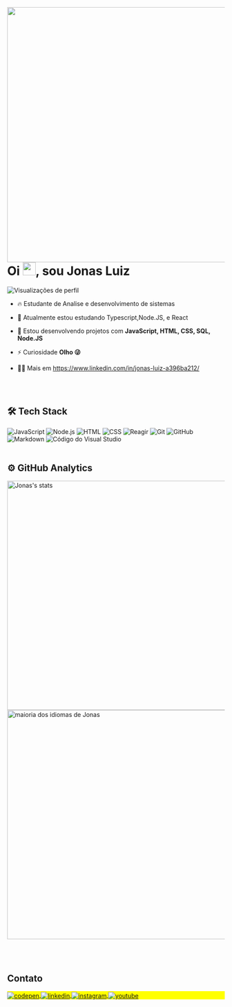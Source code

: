 <img align="right" height="590em" src=https://raw.githubusercontent.com/gist/Ar3zST/7ce59cdb4c4ec0ce5c1758bfa065e286/raw/e38c92e904baec257a53f8f9eb0486426d55c421/cardjonas.svg>
<h1 align="left">Oi <img src="https://raw.githubusercontent.com/kaueMarques/kaueMarques/master/hi.gif" height="30px">, sou Jonas Luiz</h1>
<p align="left"> <img src="https://komarev.com/ghpvc/?username=Ar3zST&color=yellow" alt="Visualizações de perfil" /> </p>

- 🔥 Estudante de Analise e desenvolvimento de sistemas

- 🔭 Atualmente estou estudando Typescript,Node.JS, e React

- 💬 Estou desenvolvendo projetos com **JavaScript, HTML, CSS, SQL, Node.JS**

- ⚡ Curiosidade **Olho 😜**

- 👨‍💻 Mais em https://www.linkedin.com/in/jonas-luiz-a396ba212/

<br><br>
## 🛠  Tech Stack
![JavaScript](https://img.shields.io/badge/-JavaScript-05122A?style=flat&logo=javascript) 
![Node.js](https://img.shields.io/badge/-Node.js-05122A?style=flat&logo=node.js) 
![HTML](https://img.shields.io/badge/-HTML-05122A?style=flat&logo=HTML5) 
![CSS](https://img.shields.io/badge/-CSS-05122A?style=flat&logo=CSS3&logoColor=1572B6) 
![Reagir](https://img.shields.io/badge/-React-05122A?style=flat&logo=react) 
![Git](https://img.shields.io/badge/-Git-05122A?style=flat&logo=git) 
![GitHub](https://img.shields.io/badge/-GitHub-05122A?style=flat&logo=github) 
![Markdown](https://img.shields.io/badge/-Markdown-05122A?style=flat&logo=markdown) 
![Código do Visual Studio](https://img.shields.io/badge/-Visual%20Studio%20Code-05122A?style=flat&logo=visual-studio-code&logoColor=007ACC) 
<br><br>
## ⚙️  GitHub Analytics
<p align="esquerda">
<img width="530em" src="https://github-readme-stats.vercel.app/api?username=Ar3zST&show_icons=true&theme=vision-friendly-dark" alt="Jonas's stats"/>
<img width="530em" src="https://github-readme-stats.vercel.app/api/top-langs/?username=Ar3zST&layout=compact&theme=vision-friendly-dark" alt="maioria dos idiomas de Jonas" />
</p>

<br><br>

##  Contato

<p align="left" style="background:yellow">
<a href="https://codepen.io/Ar3zST" target="_blank">
  <img align="center" src="https://img.shields.io/badge/-JonasLuiz-05122A?style=flat&logo=codepen" alt="codepen"/>
</a>
<a href="https://www.linkedin.com/in/jonas-luiz-a396ba212/" target="_blank">
  <img align="center" src="https://img.shields.io/badge/-JonasLuiz-05122A?style=flat&logo=linkedin" alt="linkedin"/>
</a>
<a href="https://www.instagram.com/jonasluizz_/" target="_blank">
<img align="center" src="https://img.shields.io/badge/-JonasLuiz-05122A?style=flat&logo=instagram" alt="instagram"/>
</a>
<a href="https://www.youtube.com/channel/UCNjjqRQVOxrGiY-TKwt2Pbw" target="_blank">
<img align="center" src="https://img.shields.io/badge/-JonasLuiz-05122A?style=flat&logo=youtube" alt="youtube"/>
</a>
</p>
